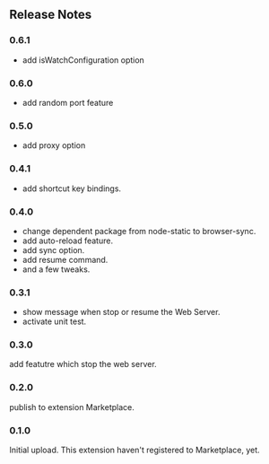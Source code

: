 ## Release Notes

### 0.6.1
 - add isWatchConfiguration option

### 0.6.0
 - add random port feature

### 0.5.0
 - add proxy option

### 0.4.1
 - add shortcut key bindings.

### 0.4.0
 - change dependent package from node-static to browser-sync.
 - add auto-reload feature.
 - add sync option.
 - add resume command.
 - and a few tweaks.

### 0.3.1
- show message when stop or resume the Web Server.
- activate unit test.

### 0.3.0
add featutre which stop the web server.

### 0.2.0
publish to extension Marketplace.

### 0.1.0
Initial upload. This extension haven't registered to Marketplace, yet.